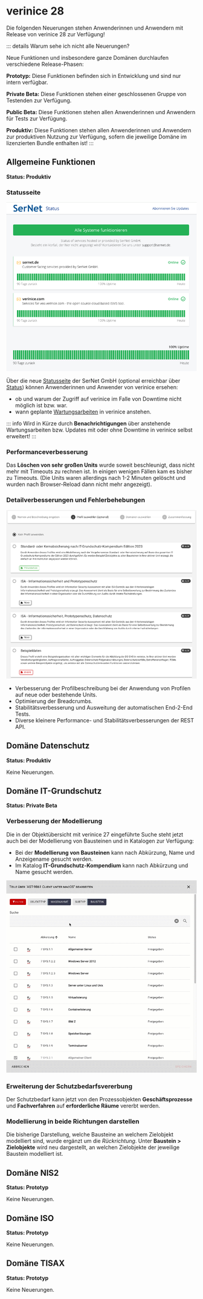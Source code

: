 # verinice 28

Die folgenden Neuerungen stehen Anwenderinnen und Anwendern mit Release von verinice 28 zur Verfügung!

::: details Warum sehe ich nicht alle Neuerungen?

Neue Funktionen und insbesondere ganze Domänen durchlaufen verschiedene Release-Phasen:

**Prototyp:** Diese Funktionen befinden sich in Entwicklung und sind nur intern verfügbar.

**Private Beta:** Diese Funktionen stehen einer geschlossenen Gruppe von Testenden zur Verfügung.

**Public Beta:** Diese Funktionen stehen allen Anwenderinnen und Anwendern für Tests zur Verfügung.

**Produktiv:** Diese Funktionen stehen allen Anwenderinnen und Anwendern zur produktiven Nutzung zur Verfügung, sofern die jeweilige Domäne im lizenzierten Bundle enthalten ist!
:::

## Allgemeine Funktionen

**Status: Produktiv**

### Statusseite

![Statusseite](/assets/roadmap/statusseite.de.png)

Über die neue [Statusseite](https://status.sernet.net/) der SerNet GmbH (optional erreichbar über [Status](https://verinice.com/)) können Anwenderinnen und Anwender von verinice ersehen:

- ob und warum der Zugriff auf verinice im Falle von Downtime nicht möglich ist bzw. war.
- wann geplante [Wartungsarbeiten](https://verinice.com/produkte/veo/verinicecloud) in verinice anstehen.

::: info Wird in Kürze durch **Benachrichtigungen** über anstehende Wartungsarbeiten bzw. Updates mit oder ohne Downtime in verinice selbst erweitert!
:::

### Performanceverbesserung

Das **Löschen von sehr großen Units** wurde soweit beschleunigt, dass nicht mehr mit Timeouts zu rechnen ist. In einigen wenigen Fällen kam es bisher zu Timeouts. (Die Units waren allerdings nach 1-2 Minuten gelöscht und wurden nach Browser-Reload dann nicht mehr angezeigt).

### Detailverbesserungen und Fehlerbehebungen

![Profilbeschreibung](/assets/roadmap/profile.de.png)

- Verbesserung der Profilbeschreibung bei der Anwendung von Profilen auf neue oder bestehende Units.
- Optimierung der Breadcrumbs.
- Stabilitätsverbesserung und Ausweitung der automatischen End-2-End Tests.
- Diverse kleinere Performance- und Stabilitätsverbesserungen der REST API.

## Domäne Datenschutz

**Status: Produktiv**

Keine Neuerungen.

## Domäne IT-Grundschutz

**Status: Private Beta**

### Verbesserung der Modellierung

Die in der Objektübersicht mit verinice 27 eingeführte Suche steht jetzt auch bei der Modellierung von Bausteinen und in Katalogen zur Verfügung:

- Bei der **Modellierung von Bausteinen** kann nach Abkürzung, Name und Anzeigename gesucht werden.
- Im Katalog **IT-Grundschutz-Kompendium** kann nach Abkürzung und Name gesucht werden.

![Suche](/assets/roadmap/suche.de.gif)

### Erweiterung der Schutzbedarfsvererbung

Der Schutzbedarf kann jetzt von den Prozessobjekten **Geschäftsprozesse** und **Fachverfahren** auf **erforderliche Räume** vererbt werden.

### Modellierung in beide Richtungen darstellen

Die bisherige Darstellung, welche Bausteine an welchem Zielobjekt modelliert sind, wurde ergänzt um die *Rückrichtung*. Unter **Baustein > Zielobjekte** wird neu dargestellt, an welchen Zielobjekte der jeweilige Baustein modelliert ist.

## Domäne NIS2

**Status: Prototyp**

Keine Neuerungen.

## Domäne ISO

**Status: Prototyp**

Keine Neuerungen.

## Domäne TISAX

**Status: Prototyp**

Keine Neuerungen.
